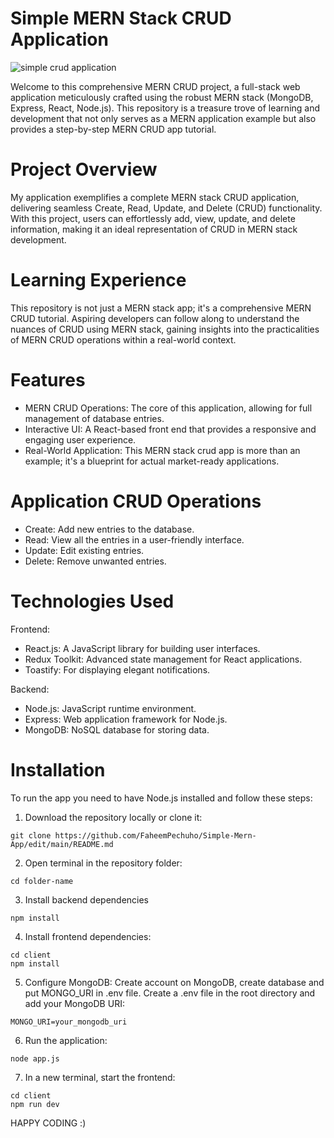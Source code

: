 # Simple MERN Stack CRUD Application

![simple crud application](https://github.com/Kuzma02/Simple-MERN-App/assets/138793624/273df777-8a2c-4b48-aca3-db4f57c5b220)

Welcome to this comprehensive MERN CRUD project, a full-stack web application meticulously crafted using the robust MERN stack (MongoDB, Express, React, Node.js). This repository is a treasure trove of learning and development that not only serves as a MERN application
example but also provides a step-by-step MERN CRUD app tutorial.

# Project Overview
My application exemplifies a complete MERN stack CRUD application, delivering seamless Create, Read, Update, and Delete (CRUD) functionality. With this project, users can effortlessly add, view, update, and delete information, making it an ideal representation of CRUD in MERN stack development.

# Learning Experience
This repository is not just a MERN stack app; it's a comprehensive MERN CRUD tutorial. Aspiring developers can follow along to understand the nuances of CRUD using MERN stack, gaining insights into the practicalities of MERN CRUD operations within a real-world context.

# Features
- MERN CRUD Operations: The core of this application, allowing for full management of database entries.
- Interactive UI: A React-based front end that provides a responsive and engaging user experience.
- Real-World Application: This MERN stack crud app is more than an example; it's a blueprint for actual market-ready applications.

# Application CRUD Operations
- Create: Add new entries to the database.
- Read: View all the entries in a user-friendly interface.
- Update: Edit existing entries.
- Delete: Remove unwanted entries.

# Technologies Used
Frontend:
- React.js: A JavaScript library for building user interfaces.
- Redux Toolkit: Advanced state management for React applications.
- Toastify: For displaying elegant notifications.

Backend:
- Node.js: JavaScript runtime environment.
- Express: Web application framework for Node.js.
- MongoDB: NoSQL database for storing data.

# Installation
To run the app you need to have Node.js installed and follow these steps:
1. Download the repository locally or clone it:


```
git clone https://github.com/FaheemPechuho/Simple-Mern-App/edit/main/README.md
```

2. Open terminal in the repository folder:

```
cd folder-name
```

3. Install backend dependencies

```
npm install
```

4. Install frontend dependencies:

```
cd client
npm install
```

5. Configure MongoDB:
Create account on MongoDB, create database and put MONGO_URI in .env file.
Create a .env file in the root directory and add your MongoDB URI:

```
MONGO_URI=your_mongodb_uri
```

6. Run the application:

```
node app.js
```

7. In a new terminal, start the frontend:

```
cd client
npm run dev
```

HAPPY CODING :)
